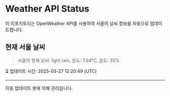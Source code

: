 
# Weather API Status

이 리포지토리는 OpenWeather API를 사용하여 서울의 날씨 정보를 자동으로 업데이트합니다.

## 현재 서울 날씨
> 서울의 현재 날씨: light rain, 온도: 7.94°C, 습도: 35%

⏳ 업데이트 시간: 2025-03-27 12:20:49 (UTC)

---
자동 업데이트 봇에 의해 관리됩니다.

